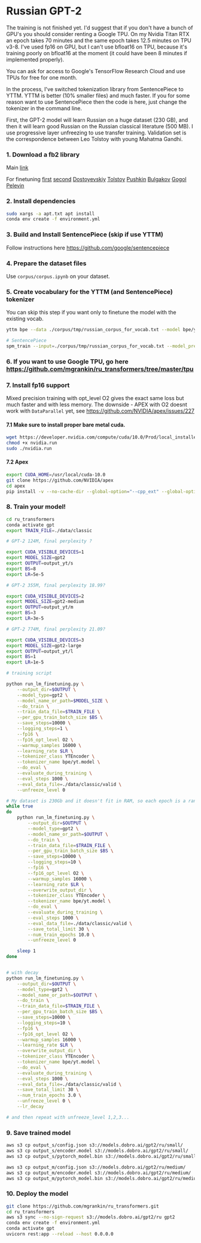 # Russian GPT-2 

The training is not finished yet. I'd suggest that if you don't have a bunch of GPU's you should consider renting a Google TPU. On my Nvidia Titan RTX an epoch takes 70 minutes and the same epoch takes 12.5 minutes on TPU v3-8. I've used fp16 on GPU, but I can't use bfloat16 on TPU, because it's training poorly on bfloat16 at the moment (it could have been 8 minutes if implemented properly).

You can ask for access to Google's TensorFlow Research Cloud and use TPUs for free for one month.

In the process, I've switched tokenization library from SentencePiece to YTTM. YTTM is better (10% smaller files) and much faster. If you for some reason want to use SentencePiece then the code is here, just change the tokenizer in the command line.

First, the GPT-2 model will learn Russian on a huge dataset (230 GB), and then it will learn good Russian on the Russian classical literature (500 MB). I use progressive layer unfreezing to use transfer training. Validation set is the correspondence between Leo Tolstoy with young Mahatma Gandhi.

### 1. Download a fb2 library 

Main [link](https://booktracker.org/viewtopic.php?t=1198)

For finetuning [first](https://booktracker.org/viewtopic.php?t=43884) [second](https://booktracker.org/viewtopic.php?t=73891) [Dostoyevskiy](https://booktracker.org/viewtopic.php?t=7594) [Tolstoy](https://booktracker.org/viewtopic.php?t=8109) [Pushkin](https://booktracker.org/viewtopic.php?t=13615) [Bulgakov](https://booktracker.org/viewtopic.php?t=4397) [Gogol](https://booktracker.org/viewtopic.php?t=17643) [Pelevin](https://booktracker.org/viewtopic.php?t=48699)


### 2. Install dependencies
```bash
sudo xargs -a apt.txt apt install
conda env create -f environment.yml
```
### 3. Build and Install SentencePiece (skip if use YTTM)

Follow instructions here https://github.com/google/sentencepiece

### 4. Prepare the dataset files 
Use `corpus/corpus.ipynb` on your dataset.

### 5. Create vocabulary for the YTTM (and SentencePiece) tokenizer

You can skip this step if you want only to finetune the model with the existing vocab.

```bash
yttm bpe --data ./corpus/tmp/russian_corpus_for_vocab.txt --model bpe/yt.model --vocab_size 50257 --coverage 0.9999

# SentencePiece
spm_train --input=./corpus/tmp/russian_corpus_for_vocab.txt --model_prefix=bpe/m50 --vocab_size=50257 --user_defined_symbols='<|n|>'
```

### 6. If you want to use Google TPU, go here https://github.com/mgrankin/ru_transformers/tree/master/tpu

### 7. Install fp16 support 

Mixed precision training with opt_level O2 gives the exact same loss but much faster and with less memory. The downside - APEX with O2 doesnt work with `DataParallel` yet, see https://github.com/NVIDIA/apex/issues/227

#### 7.1 Make sure to install proper bare metal cuda. 
```bash
wget https://developer.nvidia.com/compute/cuda/10.0/Prod/local_installers/cuda_10.0.130_410.48_linux -O nvidia.run
chmod +x nvidia.run
sudo ./nvidia.run
```
#### 7.2 Apex

```bash
export CUDA_HOME=/usr/local/cuda-10.0
git clone https://github.com/NVIDIA/apex
cd apex
pip install -v --no-cache-dir --global-option="--cpp_ext" --global-option="--cuda_ext" ./
```

### 8. Train your model!
``` bash
cd ru_transformers
conda activate gpt
export TRAIN_FILE=./data/classic

# GPT-2 124M, final perplexity ?

export CUDA_VISIBLE_DEVICES=1
export MODEL_SIZE=gpt2
export OUTPUT=output_yt/s
export BS=8
export LR=5e-5

# GPT-2 355M, final perplexity 18.99?

export CUDA_VISIBLE_DEVICES=2
export MODEL_SIZE=gpt2-medium
export OUTPUT=output_yt/m
export BS=3
export LR=3e-5

# GPT-2 774M, final perplexity 21.09?

export CUDA_VISIBLE_DEVICES=3
export MODEL_SIZE=gpt2-large
export OUTPUT=output_yt/l
export BS=1
export LR=1e-5

# training script

python run_lm_finetuning.py \
    --output_dir=$OUTPUT \
    --model_type=gpt2 \
    --model_name_or_path=$MODEL_SIZE \
    --do_train \
    --train_data_file=$TRAIN_FILE \
    --per_gpu_train_batch_size $BS \
    --save_steps=10000 \
    --logging_steps=1 \
    --fp16 \
    --fp16_opt_level O2 \
    --warmup_samples 16000 \
    --learning_rate $LR \
    --tokenizer_class YTEncoder \
    --tokenizer_name bpe/yt.model \
    --do_eval \
    --evaluate_during_training \
    --eval_steps 1000 \
    --eval_data_file=./data/classic/valid \
    --unfreeze_level 0

# My dataset is 230Gb and it doesn't fit in RAM, so each epoch is a random sample from it. That is why the loop.
while true
do
    python run_lm_finetuning.py \
        --output_dir=$OUTPUT \
        --model_type=gpt2 \
        --model_name_or_path=$OUTPUT \
        --do_train \
        --train_data_file=$TRAIN_FILE \
        --per_gpu_train_batch_size $BS \
        --save_steps=10000 \
        --logging_steps=10 \
        --fp16 \
        --fp16_opt_level O2 \
        --warmup_samples 16000 \
        --learning_rate $LR \
        --overwrite_output_dir \
        --tokenizer_class YTEncoder \
        --tokenizer_name bpe/yt.model \
        --do_eval \
        --evaluate_during_training \
        --eval_steps 1000 \
        --eval_data_file=./data/classic/valid \
        --save_total_limit 30 \
        --num_train_epochs 10.0 \
        --unfreeze_level 0

    sleep 1
done


# with decay
python run_lm_finetuning.py \
    --output_dir=$OUTPUT \
    --model_type=gpt2 \
    --model_name_or_path=$OUTPUT \
    --do_train \
    --train_data_file=$TRAIN_FILE \
    --per_gpu_train_batch_size $BS \
    --save_steps=10000 \
    --logging_steps=10 \
    --fp16 \
    --fp16_opt_level O2 \
    --warmup_samples 16000 \
    --learning_rate $LR \
    --overwrite_output_dir \
    --tokenizer_class YTEncoder \
    --tokenizer_name bpe/yt.model \
    --do_eval \
    --evaluate_during_training \
    --eval_steps 1000 \
    --eval_data_file=./data/classic/valid \
    --save_total_limit 30 \
    --num_train_epochs 3.0 \
    --unfreeze_level 0 \
    --lr_decay

# and then repeat with unfreeze_level 1,2,3...
```

### 9. Save trained model

``` bash
aws s3 cp output_s/config.json s3://models.dobro.ai/gpt2/ru/small/
aws s3 cp output_s/encoder.model s3://models.dobro.ai/gpt2/ru/small/
aws s3 cp output_s/pytorch_model.bin s3://models.dobro.ai/gpt2/ru/small/

aws s3 cp output_m/config.json s3://models.dobro.ai/gpt2/ru/medium/
aws s3 cp output_m/encoder.model s3://models.dobro.ai/gpt2/ru/medium/
aws s3 cp output_m/pytorch_model.bin s3://models.dobro.ai/gpt2/ru/medium/
```

### 10. Deploy the model

``` bash
git clone https://github.com/mgrankin/ru_transformers.git
cd ru_transformers
aws s3 sync --no-sign-request s3://models.dobro.ai/gpt2/ru gpt2
conda env create -f environment.yml
conda activate gpt
uvicorn rest:app --reload --host 0.0.0.0
```